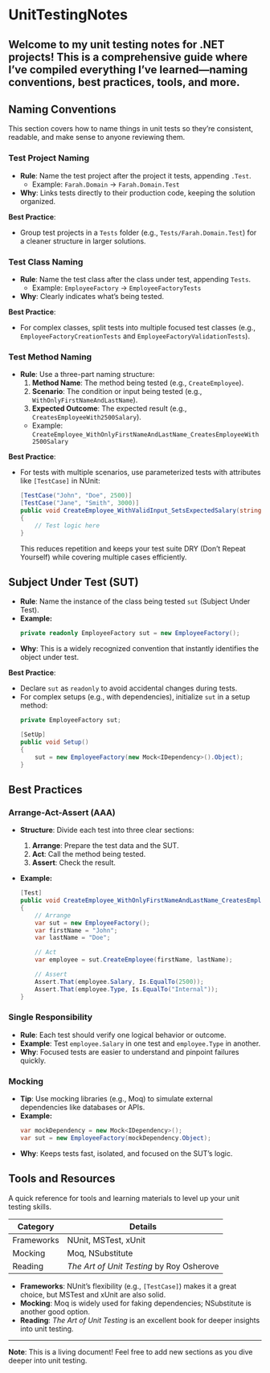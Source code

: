 ﻿# UnitTestingNotes

Welcome to my unit testing notes for .NET projects! This is a comprehensive guide where I’ve compiled everything I’ve learned—naming conventions, best practices, tools, and more.
---

## Naming Conventions

This section covers how to name things in unit tests so they’re consistent, readable, and make sense to anyone reviewing them.

### Test Project Naming
- **Rule**: Name the test project after the project it tests, appending `.Test`.  
  - Example: `Farah.Domain` → `Farah.Domain.Test`  
- **Why**: Links tests directly to their production code, keeping the solution organized.

**Best Practice**:  
- Group test projects in a `Tests` folder (e.g., `Tests/Farah.Domain.Test`) for a cleaner structure in larger solutions.

### Test Class Naming
- **Rule**: Name the test class after the class under test, appending `Tests`.  
  - Example: `EmployeeFactory` → `EmployeeFactoryTests`  
- **Why**: Clearly indicates what’s being tested.

**Best Practice**:  
- For complex classes, split tests into multiple focused test classes (e.g., `EmployeeFactoryCreationTests` and `EmployeeFactoryValidationTests`).

### Test Method Naming
- **Rule**: Use a three-part naming structure:  
  1. **Method Name**: The method being tested (e.g., `CreateEmployee`).  
  2. **Scenario**: The condition or input being tested (e.g., `WithOnlyFirstNameAndLastName`).  
  3. **Expected Outcome**: The expected result (e.g., `CreatesEmployeeWith2500Salary`).  
  - Example: `CreateEmployee_WithOnlyFirstNameAndLastName_CreatesEmployeeWith2500Salary`  

**Best Practice**:  
- For tests with multiple scenarios, use parameterized tests with attributes like `[TestCase]` in NUnit:  
  ```csharp
  [TestCase("John", "Doe", 2500)]
  [TestCase("Jane", "Smith", 3000)]
  public void CreateEmployee_WithValidInput_SetsExpectedSalary(string firstName, string lastName, int expectedSalary)
  {
      // Test logic here
  }
  ```
  This reduces repetition and keeps your test suite DRY (Don’t Repeat Yourself) while covering multiple cases efficiently.

## Subject Under Test (SUT)
- **Rule**: Name the instance of the class being tested `sut` (Subject Under Test).
- **Example:**
  ```csharp
  private readonly EmployeeFactory sut = new EmployeeFactory();
  ```
- **Why**: This is a widely recognized convention that instantly identifies the object under test.

**Best Practice**:
- Declare `sut` as `readonly` to avoid accidental changes during tests.
- For complex setups (e.g., with dependencies), initialize `sut` in a setup method:
  ```csharp
  private EmployeeFactory sut;

  [SetUp]
  public void Setup()
  {
      sut = new EmployeeFactory(new Mock<IDependency>().Object);
  }
  ```

## Best Practices

### Arrange-Act-Assert (AAA)
- **Structure**: Divide each test into three clear sections:
  1. **Arrange**: Prepare the test data and the SUT.
  2. **Act**: Call the method being tested.
  3. **Assert**: Check the result.

- **Example:**
  ```csharp
  [Test]
  public void CreateEmployee_WithOnlyFirstNameAndLastName_CreatesEmployeeWith2500Salary()
  {
      // Arrange
      var sut = new EmployeeFactory();
      var firstName = "John";
      var lastName = "Doe";

      // Act
      var employee = sut.CreateEmployee(firstName, lastName);

      // Assert
      Assert.That(employee.Salary, Is.EqualTo(2500));
      Assert.That(employee.Type, Is.EqualTo("Internal"));
  }
  ```

### Single Responsibility
- **Rule**: Each test should verify one logical behavior or outcome.
- **Example**: Test `employee.Salary` in one test and `employee.Type` in another.
- **Why**: Focused tests are easier to understand and pinpoint failures quickly.

### Mocking
- **Tip**: Use mocking libraries (e.g., Moq) to simulate external dependencies like databases or APIs.
- **Example:**
  ```csharp
  var mockDependency = new Mock<IDependency>();
  var sut = new EmployeeFactory(mockDependency.Object);
  ```
- **Why**: Keeps tests fast, isolated, and focused on the SUT’s logic.

## Tools and Resources
A quick reference for tools and learning materials to level up your unit testing skills.

| Category     | Details                         |
|-------------|---------------------------------|
| Frameworks  | NUnit, MSTest, xUnit           |
| Mocking     | Moq, NSubstitute               |
| Reading     | *The Art of Unit Testing* by Roy Osherove |

- **Frameworks**: NUnit’s flexibility (e.g., `[TestCase]`) makes it a great choice, but MSTest and xUnit are also solid.
- **Mocking**: Moq is widely used for faking dependencies; NSubstitute is another good option.
- **Reading**: *The Art of Unit Testing* is an excellent book for deeper insights into unit testing.

---

**Note**: This is a living document! Feel free to add new sections as you dive deeper into unit testing.

